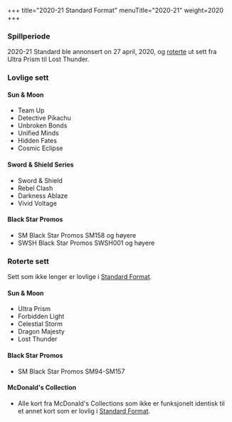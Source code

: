 +++
title="2020-21 Standard Format"
menuTitle="2020-21"
weight=2020
+++

### Spillperiode
2020-21 Standard ble annonsert on 27 april, 2020, og [roterte](/uttrykk/rotering/) ut sett fra Ultra Prism til Lost Thunder.

### Lovlige sett

#### Sun & Moon
- Team Up
- Detective Pikachu
- Unbroken Bonds
- Unified Minds
- Hidden Fates
- Cosmic Eclipse

#### Sword & Shield Series
- Sword & Shield
- Rebel Clash
- Darkness Ablaze
- Vivid Voltage

#### Black Star Promos
- SM Black Star Promos SM158 og høyere
- SWSH Black Star Promos SWSH001 og høyere

### Roterte sett
Sett som ikke lenger er lovlige i [Standard Format](/spille/standard-format).

#### Sun & Moon

- Ultra Prism
- Forbidden Light
- Celestial Storm
- Dragon Majesty
- Lost Thunder

#### Black Star Promos
- SM Black Star Promos SM94-SM157

#### McDonald's Collection
- Alle kort fra McDonald's Collections som ikke er funksjonelt identisk til et annet kort som er lovlig i [Standard Format](/guide/tcg/standard-format).
